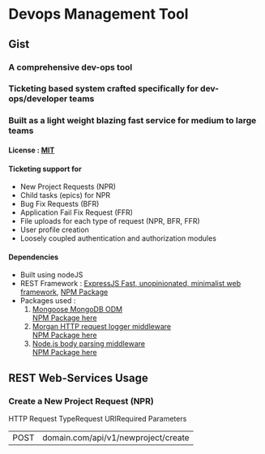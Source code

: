 # Devops Management Tool
## Gist
### A comprehensive dev-ops tool
### Ticketing based system crafted specifically for dev-ops/developer teams
### Built as a light weight blazing fast service for medium to large teams
<h4> License : <a href="https://mit-license.org/">MIT</a></h4>

<h4>Ticketing support for</h4>
<ul>
    <li>New Project Requests (NPR)</li>
    <li>Child tasks (epics) for NPR</li>
    <li>Bug Fix Requests (BFR)</li>
    <li>Application Fail Fix Request (FFR)</li>
    <li>File uploads for each type of request (NPR, BFR, FFR)</li>
    <li>User profile creation</li>
    <li>Loosely coupled authentication and authorization modules</li>
</ul>

<h4>Dependencies</h4>
<ul>
    <li>Built using nodeJS</li>
    <li>REST Framework : <a href="https://expressjs.com/">ExpressJS Fast, unopinionated, minimalist web framework</a>, <a href="https://www.npmjs.com/package/express">NPM Package</a></li>
    <li>Packages used : 
        <ol>
            <li>
                <a href="https://mongoosejs.com/">Mongoose MongoDB ODM</a>
                <br/>
                <a href="https://www.npmjs.com/package/mongoose">NPM Package here</a>
            </li>
            <li>
                <a href="https://github.com/expressjs/morgan">Morgan HTTP request logger middleware</a>
                <br/>
                <a href="https://www.npmjs.com/package/morgan">NPM Package here</a>
            </li>
            <li>
                <a href="https://github.com/expressjs/body-parser">Node.js body parsing middleware</a>
                <br/>
                <a href="https://www.npmjs.com/package/body-parser">NPM Package here</a>
            </li>
        <ol>
    </li>
</ul>

## REST Web-Services Usage
### Create a New Project Request (NPR)
<table>
    <tbody>
        <tr>HTTP Request Type</tr>
        <tr>Request URI</tr>
        <tr>Required Parameters</tr>
        <td>POST</td>
        <td>domain.com/api/v1/newproject/create</td>
    </tbody>
</table>
<!-- <h4>HTTP Request type: POST</h4>
<h4>Request URI: domain.com/api/v1/newproject/create</h4>
<h4>Required parameters</h4>
<code>customerName: String</code>
<code>priority: Number <Acceptable items - 1,2,3,4,5></code> -->
